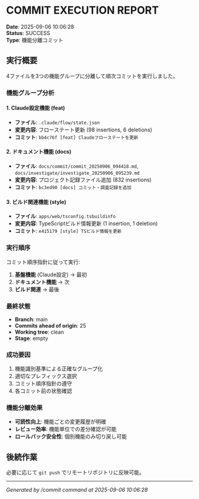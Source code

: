 # COMMIT EXECUTION REPORT

**Date**: 2025-09-06 10:06:28  
**Status**: SUCCESS  
**Type**: 機能分離コミット  

## 実行概要

4ファイルを3つの機能グループに分離して順次コミットを実行しました。

### 機能グループ分析

#### 1. Claude設定機能 (feat)
- **ファイル**: `.claude/flow/state.json`
- **変更内容**: フローステート更新 (98 insertions, 6 deletions)
- **コミット**: `bb4c76f [feat] Claudeフローステートを更新`

#### 2. ドキュメント機能 (docs)
- **ファイル**: `docs/commit/commit_20250906_094418.md`, `docs/investigate/investigate_20250906_095239.md`
- **変更内容**: プロジェクト記録ファイル追加 (832 insertions)
- **コミット**: `bc3ed90 [docs] コミット・調査記録を追加`

#### 3. ビルド関連機能 (style)
- **ファイル**: `apps/web/tsconfig.tsbuildinfo`
- **変更内容**: TypeScriptビルド情報更新 (1 insertion, 1 deletion)
- **コミット**: `e415179 [style] TSビルド情報を更新`

### 実行順序

コミット順序指針に従って実行:
1. **基盤機能** (Claude設定) → 最初
2. **ドキュメント機能** → 次
3. **ビルド関連** → 最後

### 最終状態

- **Branch**: main
- **Commits ahead of origin**: 25
- **Working tree**: clean
- **Stage**: empty

### 成功要因

1. 機能識別基準による正確なグループ化
2. 適切なプレフィックス選択
3. コミット順序指針の遵守
4. 各コミット前の状態確認

### 機能分離効果

- **可読性向上**: 機能ごとの変更履歴が明確
- **レビュー効率**: 機能単位での差分確認が可能
- **ロールバック安全性**: 個別機能のみ切り戻し可能

## 後続作業

必要に応じて `git push` でリモートリポジトリに反映可能。

---
*Generated by /commit command at 2025-09-06 10:06:28*